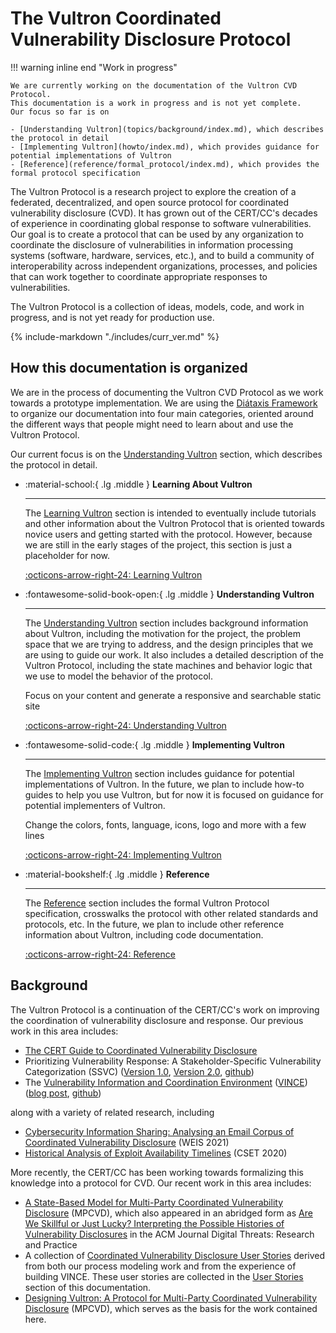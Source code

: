 # The Vultron Coordinated Vulnerability Disclosure Protocol

!!! warning inline end "Work in progress"

    We are currently working on the documentation of the Vultron CVD Protocol.
    This documentation is a work in progress and is not yet complete.
    Our focus so far is on
    
    - [Understanding Vultron](topics/background/index.md), which describes the protocol in detail
    - [Implementing Vultron](howto/index.md), which provides guidance for potential implementations of Vultron
    - [Reference](reference/formal_protocol/index.md), which provides the formal protocol specification

The Vultron Protocol is a research project to explore the creation of a federated, decentralized, and open source protocol for
coordinated vulnerability disclosure (CVD).
It has grown out of the CERT/CC's decades of experience in coordinating global response to software vulnerabilities.
Our goal is to create a protocol that can be used by any organization to coordinate the disclosure of vulnerabilities in
information processing systems (software, hardware, services, etc.), and to build a community of interoperability across
independent organizations, processes, and policies that can work together to coordinate appropriate responses to vulnerabilities.

The Vultron Protocol is a collection of ideas, models, code, and work in progress, and is not yet ready for production use.

{% include-markdown "./includes/curr_ver.md" %}

## How this documentation is organized

We are in the process of documenting the Vultron CVD Protocol as we work towards a prototype implementation.
We are using the [Diátaxis Framework](https://diataxis.fr/) to organize our documentation into four main categories,
oriented around the different ways that people might need to learn about and use the Vultron Protocol.

Our current focus is on the [Understanding Vultron](topics/background/index.md) section, which describes the protocol
in detail.

<div class="grid cards" markdown>

- :material-school:{ .lg .middle } **Learning About Vultron**

    ---

    The [Learning Vultron](tutorials/index.md) section is intended to eventually include tutorials and other
    information about the Vultron Protocol that is oriented towards novice users and getting started with the protocol.
    However, because we are still in the early stages of the project, this section is just a placeholder for now.

    [:octicons-arrow-right-24: Learning Vultron](tutorials/index.md)

- :fontawesome-solid-book-open:{ .lg .middle } **Understanding Vultron**

    ---

    The [Understanding Vultron](topics/background/index.md) section includes background information about Vultron,
    including the motivation for the project, the problem space that we are trying to address, and the design principles
    that we are using to guide our work. It also includes a detailed description of the Vultron Protocol, including
    the state machines and behavior logic that we use to model the behavior of the protocol.

    Focus on your content and generate a responsive and searchable static site

    [:octicons-arrow-right-24: Understanding Vultron](topics/background/index.md)

- :fontawesome-solid-code:{ .lg .middle } **Implementing Vultron**

    ---

    The [Implementing Vultron](howto/index.md) section includes guidance for potential implementations of Vultron.
    In the future, we plan to include how-to guides to help you use Vultron, but for now it is focused on guidance for
    potential implementers of Vultron.

    Change the colors, fonts, language, icons, logo and more with a few lines

    [:octicons-arrow-right-24: Implementing Vultron](howto/index.md)

- :material-bookshelf:{ .lg .middle } **Reference**

    ---

    The [Reference](reference/index.md) section includes the formal Vultron Protocol specification, crosswalks the
    protocol with other related standards and protocols, etc.
    In the future, we plan to include other reference information about Vultron, including code documentation.

    [:octicons-arrow-right-24: Reference](reference/index.md)

</div>

## Background

The Vultron Protocol is a continuation of the CERT/CC's work on improving the coordination of vulnerability disclosure and response.
Our previous work in this area includes:

- [The CERT Guide to Coordinated Vulnerability Disclosure](https://vuls.cert.org/confluence/display/CVD)
- Prioritizing Vulnerability Response: A Stakeholder-Specific Vulnerability Categorization (SSVC) ([Version 1.0](https://resources.sei.cmu.edu/library/asset-view.cfm?assetid=636379), [Version
2.0](https://resources.sei.cmu.edu/library/asset-view.cfm?assetid=653459), [github](https://github.com/CERTCC/SSVC))
- The [Vulnerability Information and Coordination Environment](https://kb.cert.org/vince/)
  ([VINCE](https://kb.cert.org/vince/))
  ([blog post](https://insights.sei.cmu.edu/news/certcc-releases-vince-software-vulnerability-collaboration-platform/),
  [github](https://github.com/CERTCC/VINCE))

along with a variety of related research, including

- [Cybersecurity Information Sharing: Analysing an Email Corpus of Coordinated Vulnerability Disclosure](https://weis2021.econinfosec.org/wp-content/uploads/sites/9/2021/06/weis21-sridhar.pdf) (WEIS 2021)
- [Historical Analysis of Exploit Availability Timelines](https://www.usenix.org/conference/cset20/presentation/householder) (CSET 2020)

More recently, the CERT/CC has been working towards formalizing this knowledge into a protocol for CVD.
Our recent work in this area includes:

- [A State-Based Model for Multi-Party Coordinated Vulnerability Disclosure](https://resources.sei.cmu.edu/library/asset-view.cfm?assetid=735513) (MPCVD), which also appeared in an
abridged form as [Are We Skillful or Just Lucky? Interpreting the Possible Histories of Vulnerability Disclosures](https://doi.org/10.1145/3477431) in the
ACM Journal Digital Threats: Research and Practice
- A collection of [Coordinated Vulnerability Disclosure User Stories](https://resources.sei.cmu.edu/library/asset-view.cfm?assetid=886543) derived from both our process modeling work and from the experience of building VINCE.
  These user stories are collected in the [User Stories](topics/user_stories/index.md) section of this documentation.
- [Designing Vultron: A Protocol for Multi-Party Coordinated Vulnerability Disclosure](https://resources.sei.cmu.edu/library/asset-view.cfm?assetid=887198) (MPCVD),
  which serves as the basis for the work contained here.
